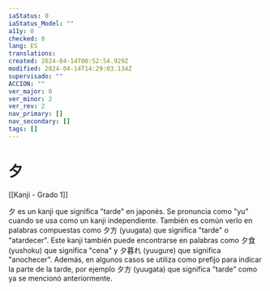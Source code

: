 ```yaml
---
iaStatus: 0
iaStatus_Model: ""
a11y: 0
checked: 0
lang: ES
translations: 
created: 2024-04-14T00:52:54.929Z
modified: 2024-04-14T14:29:03.134Z
supervisado: ""
ACCION: ""
ver_major: 0
ver_minor: 2
ver_rev: 2
nav_primary: []
nav_secondary: []
tags: []
---
```

# 夕

[[Kanji - Grado 1]]

夕 es un kanji que significa "tarde" en japonés. Se pronuncia como "yu" cuando se usa como un kanji independiente. También es común verlo en palabras compuestas como 夕方 (yuugata) que significa "tarde" o "atardecer". Este kanji también puede encontrarse en palabras como 夕食 (yushoku) que significa "cena" y 夕暮れ (yuugure) que significa "anochecer". Además, en algunos casos se utiliza como prefijo para indicar la parte de la tarde, por ejemplo 夕方 (yuugata) que significa "tarde" como ya se mencionó anteriormente.
